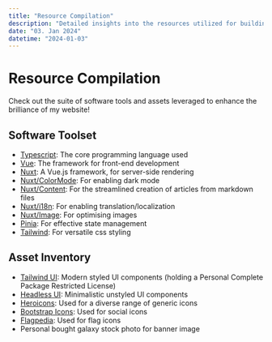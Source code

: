 ```yaml
---
title: "Resource Compilation"
description: "Detailed insights into the resources utilized for building this Website"
date: "03. Jan 2024"
datetime: "2024-01-03"
---
```


# Resource Compilation
Check out the suite of software tools and assets leveraged to enhance the brilliance of my website!

## Software Toolset
- [Typescript](https://www.typescriptlang.org/): The core programming language used
- [Vue](https://vuejs.org): The framework for front-end development
- [Nuxt](https://nuxt.com): A Vue.js framework, for server-side rendering
- [Nuxt/ColorMode](https://color-mode.nuxtjs.org/): For enabling dark mode
- [Nuxt/Content](https://content.nuxt.com/): For the streamlined creation of articles from markdown files
- [Nuxt/i18n](https://i18n.nuxtjs.org/): For enabling translation/localization
- [Nuxt/Image](https://image.nuxt.com/): For optimising images
- [Pinia](https://pinia.vuejs.org/): For effective state management
- [Tailwind](https://tailwindcss.com): For versatile css styling

## Asset Inventory
- [Tailwind UI](https://tailwindui.com): Modern styled UI components (holding a Personal Complete Package Restricted License)
- [Headless UI](https://headlessui.com/): Minimalistic unstyled UI components
- [Heroicons](https://heroicons.com/): Used for a diverse range of generic icons
- [Bootstrap Icons](https://icons.getbootstrap.com/): Used for social icons
- [Flagpedia](https://flagpedia.net/): Used for flag icons
- Personal bought galaxy stock photo for banner image